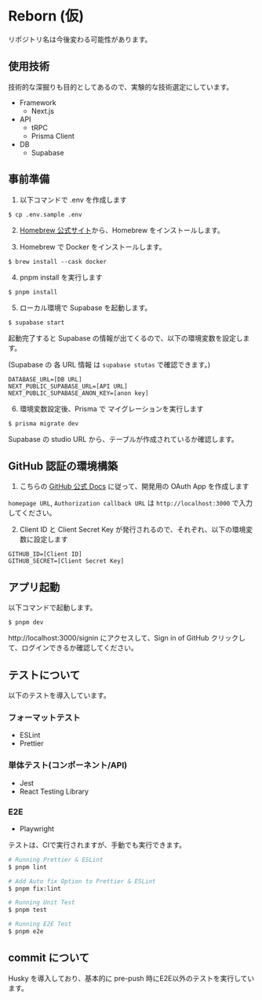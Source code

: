 # Reborn (仮)

リポジトリ名は今後変わる可能性があります。

## 使用技術

技術的な深掘りも目的としてあるので、実験的な技術選定にしています。

- Framework
  - Next.js
- API
  - tRPC
  - Prisma Client
- DB
  - Supabase

## 事前準備

1. 以下コマンドで .env を作成します

```
$ cp .env.sample .env
```

2. [Homebrew 公式サイト](https://brew.sh/ja/)から、Homebrew をインストールします。

3. Homebrew で Docker をインストールします。

```
$ brew install --cask docker
```

4. pnpm install を実行します

```
$ pnpm install
```

5. ローカル環境で Supabase を起動します。

```
$ supabase start
```

起動完了すると Supabase の情報が出てくるので、以下の環境変数を設定します。

(Supabase の 各 URL 情報 は `supabase stutas` で確認できます。)

```
DATABASE_URL=[DB URL]
NEXT_PUBLIC_SUPABASE_URL=[API URL]
NEXT_PUBLIC_SUPABASE_ANON_KEY=[anon key]
```

6. 環境変数設定後、Prisma で マイグレーションを実行します

```
$ prisma migrate dev
```

Supabase の studio URL から、テーブルが作成されているか確認します。

## GitHub 認証の環境構築

1. こちらの [GitHub 公式 Docs](https://docs.github.com/ja/apps/oauth-apps/building-oauth-apps/creating-an-oauth-app) に従って、開発用の OAuth App を作成します

`homepage URL`, `Authorization callback URL` は `http://localhost:3000` で入力してください。

2. Client ID と Client Secret Key が発行されるので、それぞれ、以下の環境変数に設定します

```
GITHUB_ID=[Client ID]
GITHUB_SECRET=[Client Secret Key]
```

## アプリ起動

以下コマンドで起動します。

```
$ pnpm dev
```

http://localhost:3000/signin にアクセスして、Sign in of GitHub クリックして、ログインできるか確認してください。

## テストについて

以下のテストを導入しています。

### フォーマットテスト

- ESLint
- Prettier

### 単体テスト(コンポーネント/API)

- Jest
- React Testing Library

### E2E

- Playwright

テストは、CIで実行されますが、手動でも実行できます。

```bash
# Running Prettier & ESLint
$ pnpm lint

# Add Auto fix Option to Prettier & ESLint
$ pnpm fix:lint

# Running Unit Test
$ pnpm test

# Running E2E Test
$ pnpm e2e
```

## commit について

Husky を導入しており、基本的に pre-push 時にE2E以外のテストを実行しています。
